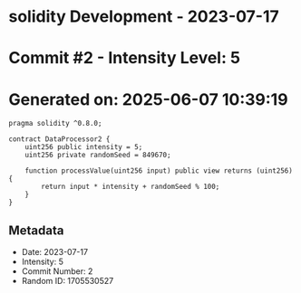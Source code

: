 ﻿# solidity Development - 2023-07-17
# Commit #2 - Intensity Level: 5
# Generated on: 2025-06-07 10:39:19
```solidity
pragma solidity ^0.8.0;

contract DataProcessor2 {
    uint256 public intensity = 5;
    uint256 private randomSeed = 849670;

    function processValue(uint256 input) public view returns (uint256) {
        return input * intensity + randomSeed % 100;
    }
}
```
## Metadata
- Date: 2023-07-17
- Intensity: 5
- Commit Number: 2
- Random ID: 1705530527
